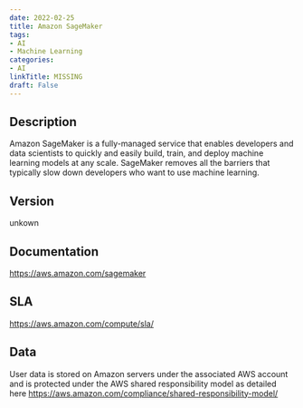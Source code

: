 ```yaml
---
date: 2022-02-25
title: Amazon SageMaker
tags: 
- AI
- Machine Learning
categories: 
- AI
linkTitle: MISSING
draft: False
---
```


## Description

Amazon SageMaker is a fully-managed service that enables developers and data scientists to quickly and easily build, train, and deploy machine learning models at any scale. SageMaker removes all the barriers that typically slow down developers who want to use machine learning.

## Version

unkown

## Documentation

https://aws.amazon.com/sagemaker

## SLA

https://aws.amazon.com/compute/sla/

## Data

User data is stored on Amazon servers under the associated AWS account and is protected under the AWS shared responsibility model as detailed here https://aws.amazon.com/compliance/shared-responsibility-model/
